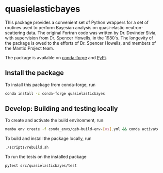 # quasielasticbayes

This package provides a convenient set of Python wrappers for a set of routines used to perform Bayesian analysis
on quasi-elastic neutron-scattering data. The original Fortran code was written by Dr. Devinder Sivia, with 
supervision from Dr. Spencer Howells, in the 1980's. The longevity of the package is owed to the efforts of
Dr. Spencer Howells, and members of the Mantid Project team.

The package is available on [conda-forge](https://anaconda.org/conda-forge/quasielasticbayes) and [PyPi](https://pypi.org/project/quasielasticbayes).

## Install the package

To install this package from conda-forge, run

```sh
conda install -c conda-forge quasielasticbayes
```

## Develop: Building and testing locally

To create and activate the build environment, run

```sh
mamba env create -f conda_envs/qeb-build-env-[os].yml && conda activate qeb-build-env-[os]
```

To build and install the package locally, run

```sh
./scripts/rebuild.sh
```

To run the tests on the installed package

```sh
pytest src/quasielasticbayes/test
```
